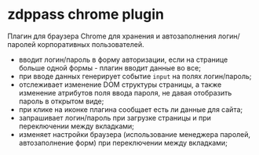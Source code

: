 # zdppass chrome plugin

Плагин для браузера Chrome для хранения и автозаполнения логин/паролей корпоративных пользователей.

- вводит логин/пароль в форму авторизации, если на странице больше одной формы - плагин вводит данные во все;
- при вводе данных генерирует событие `input` на полях логин/пароль;
- отслеживает изменение DOM структуры страницы, а также изменение атрибутов поля ввода пароля, не давая отобразить пароль в открытом виде;
- при клике на иконке плагина сообщает есть ли данные для сайта;
- запрашивает логин/пароль при загрузке страницы и при переключении между вкладками;
- изменяет настройки браузера (использование менеджера паролей, автозаполнение форм) при переключении между вкладками;